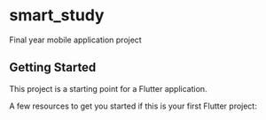 # smart_study

Final year mobile application project

## Getting Started

This project is a starting point for a Flutter application.

A few resources to get you started if this is your first Flutter project:
